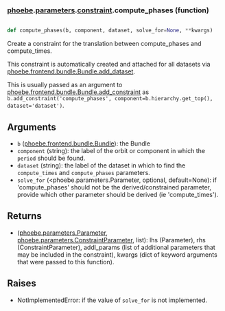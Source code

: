 ### [phoebe](phoebe.md).[parameters](phoebe.parameters.md).[constraint](phoebe.parameters.constraint.md).compute_phases (function)


```py

def compute_phases(b, component, dataset, solve_for=None, **kwargs)

```



Create a constraint for the translation between compute_phases and compute_times.

This constraint is automatically created and attached for all datasets
via [phoebe.frontend.bundle.Bundle.add_dataset](phoebe.frontend.bundle.Bundle.add_dataset.md).

This is usually passed as an argument to
 [phoebe.frontend.bundle.Bundle.add_constraint](phoebe.frontend.bundle.Bundle.add_constraint.md) as
 `b.add_constraint('compute_phases', component=b.hierarchy.get_top(), dataset='dataset')`.

Arguments
-----------
* `b` ([phoebe.frontend.bundle.Bundle](phoebe.frontend.bundle.Bundle.md)): the Bundle
* `component` (string): the label of the orbit or component in which the
    `period` should be found.
* `dataset` (string): the label of the dataset in which to find the
    `compute_times` and `compute_phases` parameters.
* `solve_for` (&lt;phoebe.parameters.Parameter, optional, default=None): if
    'compute_phases' should not be the derived/constrained parameter, provide which
    other parameter should be derived (ie 'compute_times').

Returns
----------
* ([phoebe.parameters.Parameter](phoebe.parameters.Parameter.md), [phoebe.parameters.ConstraintParameter](phoebe.parameters.ConstraintParameter.md), list):
    lhs (Parameter), rhs (ConstraintParameter), addl_params (list of additional
    parameters that may be included in the constraint), kwargs (dict of
    keyword arguments that were passed to this function).

Raises
--------
* NotImplementedError: if the value of `solve_for` is not implemented.

